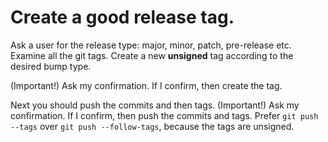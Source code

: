 # Create a good release tag.
Ask a user for the release type: major, minor, patch, pre-release etc.
Examine all the git tags.
Create a new **unsigned** tag according to the desired bump type.

(Important!) Ask my confirmation.
If I confirm, then create the tag.

Next you should push the commits and then tags.
(Important!) Ask my confirmation.
If I confirm, then push the commits and tags. Prefer `git push --tags` over `git push --follow-tags`, because the tags are unsigned.